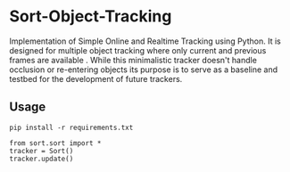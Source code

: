 # Sort-Object-Tracking
Implementation of Simple Online and Realtime Tracking using Python. It is designed for multiple object tracking where only current and previous frames are available . While this minimalistic tracker doesn't handle occlusion or re-entering objects its purpose is to serve as a baseline and testbed for the development of future trackers.



## Usage

```
pip install -r requirements.txt

```

```
from sort.sort import *
tracker = Sort()
tracker.update()
```
